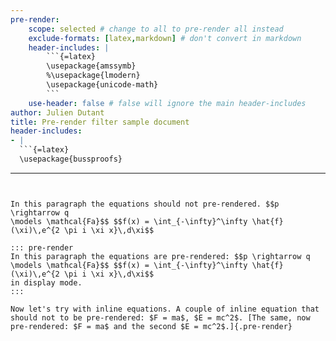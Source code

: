 ```yaml
---
pre-render:
    scope: selected # change to all to pre-render all instead
    exclude-formats: [latex,markdown] # don't convert in markdown
    header-includes: |
        ```{=latex} 
        \usepackage{amssymb}
        %\usepackage{lmodern}
        \usepackage{unicode-math}
        ```
    use-header: false # false will ignore the main header-includes 
author: Julien Dutant
title: Pre-render filter sample document
header-includes: 
- |
  ```{=latex}
  \usepackage{bussproofs}
  ```
---
```


In this paragraph the equations should not pre-rendered. $$p \rightarrow q 
\models \mathcal{Fa}$$ $$f(x) = \int_{-\infty}^\infty \hat{f}(\xi)\,e^{2 \pi i \xi x}\,d\xi$$

::: pre-render
In this paragraph the equations are pre-rendered: $$p \rightarrow q 
\models \mathcal{Fa}$$ $$f(x) = \int_{-\infty}^\infty \hat{f}(\xi)\,e^{2 \pi i \xi x}\,d\xi$$
in display mode.
:::

Now let's try with inline equations. A couple of inline equation that should not to be pre-rendered: $F = ma$, $E = mc^2$. [The same, now pre-rendered: $F = ma$ and the second $E = mc^2$.]{.pre-render}


